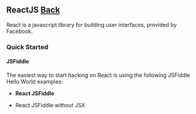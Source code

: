 ## ReactJS [Back](./../JavaScript.md)

React is a javascript library for building user interfaces, provided by Facebook.

### Quick Started

#### JSFiddle

The easiest way to start hacking on React is using the following JSFiddle Hello World examples:

-  **React JSFiddle**


-  React JSFiddle without JSX